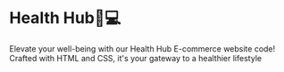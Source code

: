 # Health Hub🌿💻
Elevate your well-being with our Health Hub E-commerce website code! Crafted with HTML and CSS, it's your gateway to a healthier lifestyle
